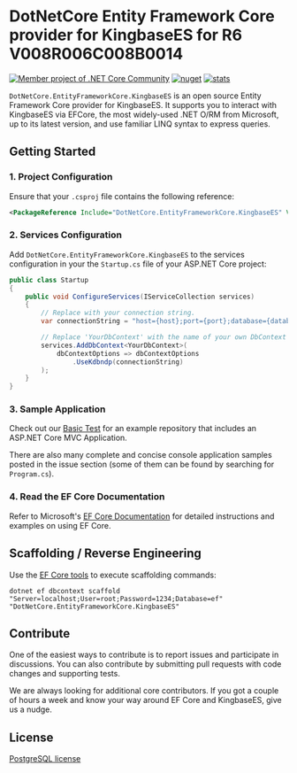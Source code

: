 # DotNetCore Entity Framework Core provider for KingbaseES for R6 V008R006C008B0014

[![Member project of .NET Core Community](https://img.shields.io/badge/member%20project%20of-NCC-9e20c9.svg)](https://github.com/dotnetcore) 
[![nuget](https://img.shields.io/nuget/v/DotNetCore.EntityFrameworkCore.GaussDB.svg?style=flat-square)](https://www.nuget.org/packages/DotNetCore.EntityFrameworkCore.GaussDB) 
[![stats](https://img.shields.io/nuget/dt/DotNetCore.EntityFrameworkCore.GaussDB.svg?style=flat-square)](https://www.nuget.org/stats/packages/DotNetCore.EntityFrameworkCore.GaussDB?groupby=Version) 

`DotNetCore.EntityFrameworkCore.KingbaseES` is an open source Entity Framework Core provider for KingbaseES. It supports you to interact with KingbaseES via EFCore, the most widely-used .NET O/RM from Microsoft, up to its latest version, and use familiar LINQ syntax to express queries.

## Getting Started

### 1. Project Configuration

Ensure that your `.csproj` file contains the following reference:

```xml
<PackageReference Include="DotNetCore.EntityFrameworkCore.KingbaseES" Version="6.0.22" />
```

### 2. Services Configuration

Add `DotNetCore.EntityFrameworkCore.KingbaseES` to the services configuration in your the `Startup.cs` file of your ASP.NET Core project:

```csharp
public class Startup
{
    public void ConfigureServices(IServiceCollection services)
    {
        // Replace with your connection string.
        var connectionString = "host={host};port={port};database={database};username={username};password={password};";

        // Replace 'YourDbContext' with the name of your own DbContext derived class.
        services.AddDbContext<YourDbContext>(
            dbContextOptions => dbContextOptions
                .UseKdbndp(connectionString)
        );
    }
}
```

### 3. Sample Application

Check out our [Basic Test](https://github.com/dotnetcore/EntityFrameworkCore.KingbaseES/tree/main/test/KingbaseES.BasicTest) for an example repository that includes an ASP.NET Core MVC Application.

There are also many complete and concise console application samples posted in the issue section (some of them can be found by searching for `Program.cs`).

### 4. Read the EF Core Documentation

Refer to Microsoft's [EF Core Documentation](https://docs.microsoft.com/en-us/ef/core/) for detailed instructions and examples on using EF Core.

## Scaffolding / Reverse Engineering

Use the [EF Core tools](https://docs.microsoft.com/en-us/ef/core/cli/dotnet) to execute scaffolding commands:

```
dotnet ef dbcontext scaffold "Server=localhost;User=root;Password=1234;Database=ef" "DotNetCore.EntityFrameworkCore.KingbaseES"
```

## Contribute

One of the easiest ways to contribute is to report issues and participate in discussions. You can also contribute by submitting pull requests with code changes and supporting tests.

We are always looking for additional core contributors. If you got a couple of hours a week and know your way around EF Core and KingbaseES, give us a nudge.

## License

[PostgreSQL license](https://github.com/dotnetcore/EntityFrameworkCore.KingbaseES/blob/main/LICENSE)
